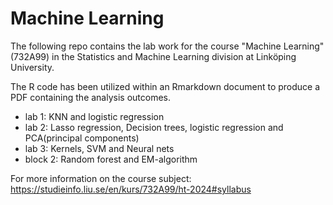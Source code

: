 # Machine Learning

The following repo contains the lab work for the course "Machine Learning" (732A99) in the Statistics and Machine Learning division at Linköping University.

The R code has been utilized within an Rmarkdown document to produce a PDF containing the analysis outcomes.

- lab 1: KNN and logistic regression
- lab 2: Lasso regression, Decision trees, logistic regression and PCA(principal components)
- lab 3: Kernels, SVM and Neural nets
- block 2: Random forest and EM-algorithm

For more information on the course subject: https://studieinfo.liu.se/en/kurs/732A99/ht-2024#syllabus


